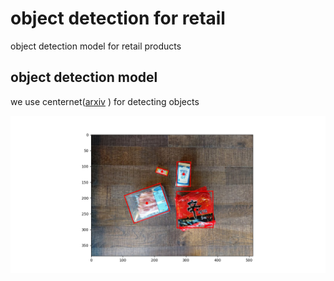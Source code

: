 # object detection for retail
object detection model for retail products

## object detection model
we use centernet([arxiv](https://arxiv.org/pdf/1904.08189.pdf)  ) for detecting objects

![test](https://github.com/SeungyounShin/object_detection_for_retail/blob/master/resource/test.png?raw=true)
